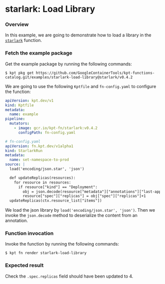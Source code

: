 # starlark: Load Library

### Overview

In this example, we are going to demonstrate how to load a library in the 
[`starlark`] function.

### Fetch the example package

Get the example package by running the following commands:

```shell
$ kpt pkg get https://github.com/GoogleContainerTools/kpt-functions-catalog.git/examples/starlark-load-library@starlark/v0.4.2
```

We are going to use the following `Kptfile` and `fn-config.yaml` to configure
the function:

```yaml
apiVersion: kpt.dev/v1
kind: Kptfile
metadata:
  name: example
pipeline:
  mutators:
    - image: gcr.io/kpt-fn/starlark:v0.4.2
      configPath: fn-config.yaml
```

```yaml
# fn-config.yaml
apiVersion: fn.kpt.dev/v1alpha1
kind: StarlarkRun
metadata:
  name: set-namespace-to-prod
source: |
  load('encoding/json.star', 'json')

  def updateReplicas(resources):
    for resource in resources:
      if resource["kind"] == "Deployment":
        obj = json.decode(resource["metadata"]["annotations"]["last-applied"])
        resource["spec"]["replicas"] = obj["spec"]["replicas"]+1
  updateReplicas(ctx.resource_list["items"])
```

We load the json library by `load('encoding/json.star', 'json')`. Then we invoke
the `json.decode` method to deserialize the content from an annotation.

### Function invocation

Invoke the function by running the following commands:

```shell
$ kpt fn render starlark-load-library
```

### Expected result

Check the `.spec.replicas` field should have been updated to 4.

[`starlark`]: https://catalog.kpt.dev/starlark/v0.4/
